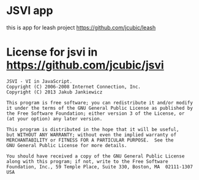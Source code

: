 # JSVI app

this is app for leash project https://github.com/jcubic/leash

# License for jsvi in https://github.com/jcubic/jsvi

    JSVI - VI in JavaScript.
    Copyright (C) 2006-2008 Internet Connection, Inc.
    Copyright (C) 2013 Jakub Jankiewicz

    This program is free software; you can redistribute it and/or modify
    it under the terms of the GNU General Public License as published by
    the Free Software Foundation; either version 3 of the License, or
    (at your option) any later version.

    This program is distributed in the hope that it will be useful,
    but WITHOUT ANY WARRANTY; without even the implied warranty of
    MERCHANTABILITY or FITNESS FOR A PARTICULAR PURPOSE.  See the
    GNU General Public License for more details.

    You should have received a copy of the GNU General Public License
    along with this program; if not, write to the Free Software
    Foundation, Inc., 59 Temple Place, Suite 330, Boston, MA  02111-1307  USA
